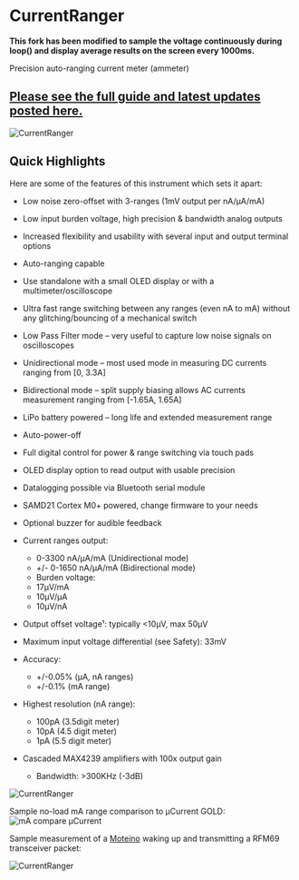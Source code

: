 # CurrentRanger

**This fork has been modified to sample the voltage continuously during loop() and display
average results on the screen every 1000ms.**


Precision auto-ranging current meter (ammeter)

## [Please see the full guide and latest updates posted here.](https://lowpowerlab.com/guide/currentranger/)

![CurrentRanger](https://lowpowerlab.com/wp-content/uploads/2018/09/DSC_2631-768x579.jpg)

## Quick Highlights
Here are some of the features of this instrument which sets it apart:

* Low noise zero-offset with 3-ranges (1mV output per nA/µA/mA)
* Low input burden voltage, high precision & bandwidth analog outputs
* Increased flexibility and usability with several input and output terminal options
* Auto-ranging capable
* Use standalone with a small OLED display or with a multimeter/oscilloscope
* Ultra fast range switching between any ranges (even nA to mA) without any glitching/bouncing of a mechanical switch
* Low Pass Filter mode – very useful to capture low noise  signals on oscilloscopes
* Unidirectional mode – most used mode in measuring DC currents ranging from [0, 3.3A]
* Bidirectional mode – split supply biasing allows AC currents measurement ranging from [-1.65A, 1.65A]
* LiPo battery powered – long life and extended measurement range
* Auto-power-off
* Full digital control for power & range switching via touch pads
* OLED display option to read output with usable precision
* Datalogging possible via Bluetooth serial module
* SAMD21 Cortex M0+ powered, change firmware to your needs
* Optional buzzer for audible feedback

* Current ranges output:
  - 0-3300 nA/µA/mA (Unidirectional mode)
  - +/- 0-1650 nA/µA/mA (Bidirectional mode)
  - Burden voltage:
  - 17µV/mA
  - 10µV/µA
  - 10µV/nA
* Output offset voltage¹: typically <10µV, max 50µV
* Maximum input voltage differential (see Safety): 33mV
* Accuracy:
  - +/-0.05% (µA, nA ranges)
  - +/-0.1% (mA range)
* Highest resolution (nA range):
  - 100pA (3.5digit meter)
  - 10pA (4.5 digit meter)
  - 1pA (5.5 digit meter)
* Cascaded MAX4239 amplifiers with 100x output gain
  - Bandwidth: >300KHz (-3dB)

![CurrentRanger](https://lowpowerlab.com/wp-content/uploads/2018/09/DSC_2642.jpg)

Sample no-load mA range comparison to µCurrent GOLD:
![mA compare µCurrent](https://lowpowerlab.com/wp-content/uploads/2018/09/DS1Z_QuickPrint11_2.png)

Sample measurement of a [Moteino](https://lowpowerlab.com/guide/moteino/) waking up and transmitting a  RFM69 transceiver packet:

![CurrentRanger](https://lowpowerlab.com/wp-content/uploads/2018/09/CurrentRanger_LPF.gif)

